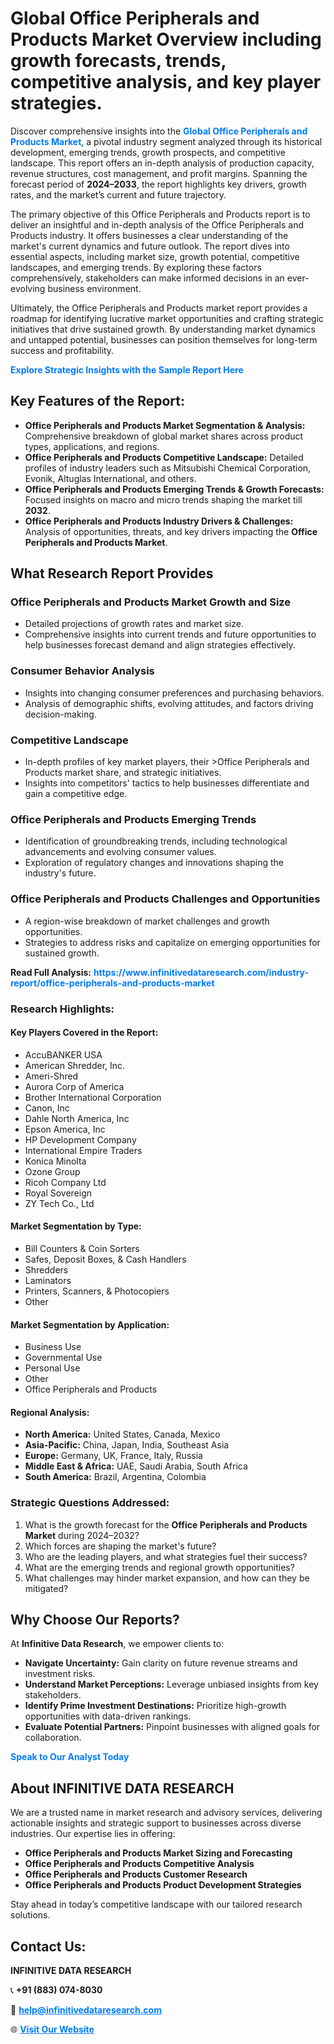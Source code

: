 <h1>Global Office Peripherals and Products Market Overview including growth forecasts, trends, competitive analysis, and key player strategies.</h1>
<p>
Discover comprehensive insights into the 
<a href="https://www.infinitivedataresearch.com/industry-report/office-peripherals-and-products-market" rel="dofollow" style="color: #007BFF; text-decoration: none;"><strong>Global Office Peripherals and Products Market</strong></a>, a pivotal industry segment analyzed through its historical development, emerging trends, growth prospects, and competitive landscape. This report offers an in-depth analysis of production capacity, revenue structures, cost management, and profit margins. Spanning the forecast period of <strong>2024–2033</strong>, the report highlights key drivers, growth rates, and the market’s current and future trajectory.
</p>
<p>
The primary objective of this Office Peripherals and Products report is to deliver an insightful and in-depth analysis of the Office Peripherals and Products industry. It offers businesses a clear understanding of the market's current dynamics and future outlook. The report dives into essential aspects, including market size, growth potential, competitive landscapes, and emerging trends. By exploring these factors comprehensively, stakeholders can make informed decisions in an ever-evolving business environment.
</p>
<p>
Ultimately, the Office Peripherals and Products market report provides a roadmap for identifying lucrative market opportunities and crafting strategic initiatives that drive sustained growth. By understanding market dynamics and untapped potential, businesses can position themselves for long-term success and profitability.
</p>
<p>
<a href="https://www.infinitivedataresearch.com/request-sample/reportId=104229" style="color: #007BFF; text-decoration: none;"><strong>Explore Strategic Insights with the Sample Report Here</strong></a>
</p>

<h2>Key Features of the Report:</h2>
<ul>
<li><strong>Office Peripherals and Products Market Segmentation & Analysis:</strong> Comprehensive breakdown of global market shares across product types, applications, and regions.</li>
<li><strong>Office Peripherals and Products Competitive Landscape:</strong> Detailed profiles of industry leaders such as Mitsubishi Chemical Corporation, Evonik, Altuglas International, and others.</li>
<li><strong>Office Peripherals and Products Emerging Trends & Growth Forecasts:</strong> Focused insights on macro and micro trends shaping the market till <strong>2032</strong>.</li>
<li><strong>Office Peripherals and Products Industry Drivers & Challenges:</strong> Analysis of opportunities, threats, and key drivers impacting the <strong>Office Peripherals and Products Market</strong>.</li>
</ul>

<h2>What Research Report Provides</h2>
<h3>Office Peripherals and Products Market Growth and Size</h3>
<ul>
<li>Detailed projections of growth rates and market size.</li>
<li>Comprehensive insights into current trends and future opportunities to help businesses forecast demand and align strategies effectively.</li>
</ul>

<h3>Consumer Behavior Analysis</h3>
<ul>
<li>Insights into changing consumer preferences and purchasing behaviors.</li>
<li>Analysis of demographic shifts, evolving attitudes, and factors driving decision-making.</li>
</ul>

<h3>Competitive Landscape</h3>
<ul>
<li>In-depth profiles of key market players, their >Office Peripherals and Products market share, and strategic initiatives.</li>
<li>Insights into competitors' tactics to help businesses differentiate and gain a competitive edge.</li>
</ul>

<h3>Office Peripherals and Products Emerging Trends</h3>
<ul>
<li>Identification of groundbreaking trends, including technological advancements and evolving consumer values.</li>
<li>Exploration of regulatory changes and innovations shaping the industry's future.</li>
</ul>

<h3>Office Peripherals and Products Challenges and Opportunities</h3>
<ul>
<li>A region-wise breakdown of market challenges and growth opportunities.</li>
<li>Strategies to address risks and capitalize on emerging opportunities for sustained growth.</li>
</ul>
<p><strong>Read Full Analysis:</strong> <a href="https://www.infinitivedataresearch.com/industry-report/office-peripherals-and-products-market" rel="dofollow" style="color: #007BFF; text-decoration: none;"><strong>https://www.infinitivedataresearch.com/industry-report/office-peripherals-and-products-market</strong></a></p>
<h3>Research Highlights:</h3>
<h4>Key Players Covered in the Report:</h4>
<ul><li>AccuBANKER USA</li><li>American Shredder, Inc.</li><li>Ameri-Shred</li><li>Aurora Corp of America</li><li>Brother International Corporation</li><li>Canon, Inc</li><li>Dahle North America, Inc</li><li>Epson America, Inc</li><li>HP Development Company</li><li>International Empire Traders</li><li>Konica Minolta</li><li>Ozone Group</li><li>Ricoh Company Ltd</li><li>Royal Sovereign</li><li>ZY Tech Co., Ltd</li></ul>
<h4>Market Segmentation by Type:</h4>
<ul><li>Bill Counters &amp; Coin Sorters</li><li>Safes, Deposit Boxes, &amp; Cash Handlers</li><li>Shredders</li><li>Laminators</li><li>Printers, Scanners, &amp; Photocopiers</li><li>Other</li></ul>
<h4>Market Segmentation by Application:</h4>
<ul><li>Business Use</li><li>Governmental Use</li><li>Personal Use</li><li>Other</li><li>Office Peripherals and Products</li></ul>

<h4>Regional Analysis:</h4>
<ul>
<li><strong>North America:</strong> United States, Canada, Mexico</li>
<li><strong>Asia-Pacific:</strong> China, Japan, India, Southeast Asia</li>
<li><strong>Europe:</strong> Germany, UK, France, Italy, Russia</li>
<li><strong>Middle East & Africa:</strong> UAE, Saudi Arabia, South Africa</li>
<li><strong>South America:</strong> Brazil, Argentina, Colombia</li>
</ul>

<h3>Strategic Questions Addressed:</h3>
<ol>
<li>What is the growth forecast for the <strong>Office Peripherals and Products Market</strong> during 2024–2032?</li>
<li>Which forces are shaping the market's future?</li>
<li>Who are the leading players, and what strategies fuel their success?</li>
<li>What are the emerging trends and regional growth opportunities?</li>
<li>What challenges may hinder market expansion, and how can they be mitigated?</li>
</ol>

<h2>Why Choose Our Reports?</h2>
<p>At <strong>Infinitive Data Research</strong>, we empower clients to:</p>
<ul>
<li><strong>Navigate Uncertainty:</strong> Gain clarity on future revenue streams and investment risks.</li>
<li><strong>Understand Market Perceptions:</strong> Leverage unbiased insights from key stakeholders.</li>
<li><strong>Identify Prime Investment Destinations:</strong> Prioritize high-growth opportunities with data-driven rankings.</li>
<li><strong>Evaluate Potential Partners:</strong> Pinpoint businesses with aligned goals for collaboration.</li>
</ul>
<p><a href="https://www.infinitivedataresearch.com/industry-report/office-peripherals-and-products-market" rel="dofollow" style="color: #007BFF; text-decoration: none;"><strong>Speak to Our Analyst Today</strong></a></p>

<h2>About INFINITIVE DATA RESEARCH</h2>
<p>We are a trusted name in market research and advisory services, delivering actionable insights and strategic support to businesses across diverse industries. Our expertise lies in offering:</p>
<ul>
<li><strong>Office Peripherals and Products Market Sizing and Forecasting</strong></li>
<li><strong>Office Peripherals and Products Competitive Analysis</strong></li>
<li><strong>Office Peripherals and Products Customer Research</strong></li>
<li><strong>Office Peripherals and Products Product Development Strategies</strong></li>
</ul>
<p>Stay ahead in today’s competitive landscape with our tailored research solutions.</p>

<h2>Contact Us:</h2>
<p><strong>INFINITIVE DATA RESEARCH</strong></p>
<p>📞 <strong>+91 (883) 074-8030</strong></p>
<p>📧 <strong><a href="mailto:help@infinitivedataresearch.com" style="color: #007BFF;">help@infinitivedataresearch.com</a></strong></p>
<p>🌐 <strong><a href="https://www.infinitivedataresearch.com" rel="dofollow" style="color: #007BFF;">Visit Our Website</a></strong></p>